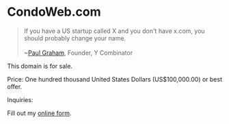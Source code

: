 ---
---
# CondoWeb.com

>If you have a US startup called X and you don't have x.com, you should probably change your name.<br/>&nbsp;<br/> ~[Paul Graham](http://paulgraham.com/name.html), Founder, Y Combinator

This domain is for sale.

Price: One hundred thousand United States Dollars (US$100,000.00) or best offer.

Inquiries:
<div id="wufoo-s1kxy5mk1q4e7g8">
Fill out my <a href="https://wisdomgroup.wufoo.com/forms/s1kxy5mk1q4e7g8">online form</a>.
</div>
<script type="text/javascript">var s1kxy5mk1q4e7g8;(function(d, t) {
var s = d.createElement(t), options = {
'userName':'wisdomgroup',
'formHash':'s1kxy5mk1q4e7g8',
'autoResize':true,
'height':'697',
'async':true,
'host':'wufoo.com',
'header':'show',
'ssl':true};
s.src = ('https:' == d.location.protocol ? 'https://' : 'http://') + 'www.wufoo.com/scripts/embed/form.js';
s.onload = s.onreadystatechange = function() {
var rs = this.readyState; if (rs) if (rs != 'complete') if (rs != 'loaded') return;
try { s1kxy5mk1q4e7g8 = new WufooForm();s1kxy5mk1q4e7g8.initialize(options);s1kxy5mk1q4e7g8.display(); } catch (e) {}};
var scr = d.getElementsByTagName(t)[0], par = scr.parentNode; par.insertBefore(s, scr);
})(document, 'script');</script>
